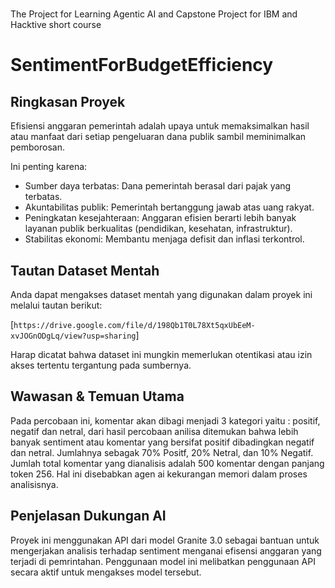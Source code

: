 # 
The Project for Learning Agentic AI and Capstone Project for IBM and Hacktive short course

# SentimentForBudgetEfficiency

## Ringkasan Proyek
Efisiensi anggaran pemerintah adalah upaya untuk memaksimalkan hasil atau manfaat dari setiap pengeluaran dana publik sambil meminimalkan pemborosan.

Ini penting karena:

* Sumber daya terbatas: Dana pemerintah berasal dari pajak yang terbatas.
* Akuntabilitas publik: Pemerintah bertanggung jawab atas uang rakyat.
* Peningkatan kesejahteraan: Anggaran efisien berarti lebih banyak layanan publik berkualitas (pendidikan, kesehatan, infrastruktur).
* Stabilitas ekonomi: Membantu menjaga defisit dan inflasi terkontrol.

## Tautan Dataset Mentah
Anda dapat mengakses dataset mentah yang digunakan dalam proyek ini melalui tautan berikut:

[`https://drive.google.com/file/d/198Qb1T0L78Xt5qxUbEeM-xvJOGnODgLq/view?usp=sharing`]

Harap dicatat bahwa dataset ini mungkin memerlukan otentikasi atau izin akses tertentu tergantung pada sumbernya.

## Wawasan & Temuan Utama
Pada percobaan ini, komentar akan dibagi menjadi 3 kategori yaitu : positif, negatif dan netral, dari hasil percobaan anilisa ditemukan bahwa lebih banyak sentiment atau komentar yang bersifat positif dibadingkan negatif dan netral. Jumlahnya sebagak 70% Positf, 20% Netral, dan 10% Negatif. Jumlah total komentar yang dianalisis adalah 500 komentar dengan panjang token 256. Hal ini disebabkan agen ai kekurangan memori dalam proses analisisnya.

## Penjelasan Dukungan AI
Proyek ini menggunakan API dari model Granite 3.0 sebagai bantuan untuk mengerjakan analisis terhadap sentiment menganai efisensi anggaran yang terjadi di pemrintahan. Penggunaan model ini melibatkan penggunaan API secara aktif untuk mengakses model tersebut.
